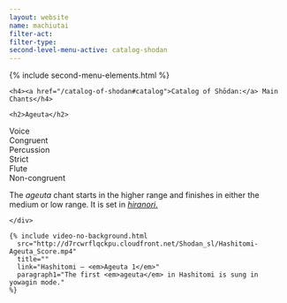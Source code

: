 ```yaml
---
layout: website
name: machiutai
filter-act:
filter-type:
second-level-menu-active: catalog-shodan
---
```


{% include second-menu-elements.html %}

<main class="page-content">
  <div class="text-container">

    <h4><a href="/catalog-of-shodan#catalog">Catalog of Shōdan:</a> Main Chants</h4>

    <h2>Ageuta</h2>

  <div class="introductory-table">
    <div class="introductory-table__element">
      <div class="introductory-table__term">Voice</div>
      <div class="introductory-table__definition">Congruent</div>
    </div>
    <div class="introductory-table__element">
      <div class="introductory-table__term">Percussion</div>
      <div class="introductory-table__definition">Strict</div>
    </div>
    <div class="introductory-table__element">
      <div class="introductory-table__term">Flute</div>
      <div class="introductory-table__definition">Non-congruent</div>
    </div>
  </div>

  <p>The <em>ageuta</em> chant starts in the higher range and finishes in either the medium or low range. It is set in <a href="/music/voices#Hiranori"><em>hiranori.</em></a></p>

    </div>

    {% include video-no-background.html
      src="http://d7rcwrflqckpu.cloudfront.net/Shodan_sl/Hashitomi-Ageuta_Score.mp4"
      title=""
      link="Hashitomi – <em>Ageuta 1</em>"
      paragraph1="The first <em>ageuta</em> in Hashitomi is sung in yowagin mode."
    %}

</main>
